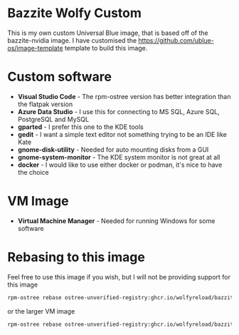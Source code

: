 # Bazzite Wolfy Custom

This is my own custom Universal Blue image, that is based off of the bazzite-nvidia image. I have customised the <https://github.com/ublue-os/image-template> template to build this image.

# Custom software

- **Visual Studio Code** - The rpm-ostree version has better integration than the flatpak version
- **Azure Data Studio** - I use this for connecting to MS SQL, Azure SQL, PostgreSQL and MySQL
- **gparted** - I prefer this one to the KDE tools
- **gedit** - I want a simple text editor not something trying to be an IDE like Kate
- **gnome-disk-utility** - Needed for auto mounting disks from a GUI
- **gnome-system-monitor** - The KDE system monitor is not great at all
- **docker** - I would like to use either docker or podman, it's nice to have the choice

# VM Image

- **Virtual Machine Manager** - Needed for running Windows for some software

# Rebasing to this image

Feel free to use this image if you wish, but I will not be providing support for this image

```bash
rpm-ostree rebase ostree-unverified-registry:ghcr.io/wolfyreload/bazzite-wolfy:stable
```

or the larger VM image

```bash
rpm-ostree rebase ostree-unverified-registry:ghcr.io/wolfyreload/bazzite-wolfy-vm:stable
```
